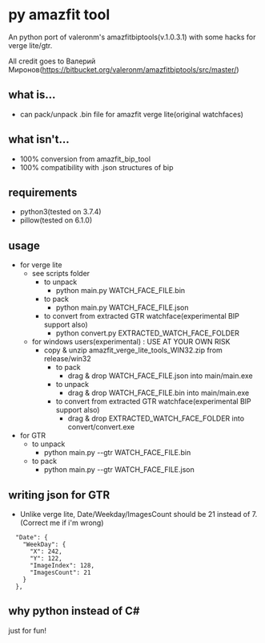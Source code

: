 # py amazfit tool
An python port of valeronm's amazfitbiptools(v.1.0.3.1) with some hacks for verge lite/gtr.

All credit goes to Валерий Миронов(https://bitbucket.org/valeronm/amazfitbiptools/src/master/)

## what is...
* can pack/unpack .bin file for amazfit verge lite(original watchfaces)

## what isn't...
* 100% conversion from amazfit_bip_tool
* 100% compatibility with .json structures of bip

## requirements
* python3(tested on 3.7.4)
* pillow(tested on 6.1.0)

## usage
* for verge lite
  * see scripts folder
    * to unpack
      * python main.py WATCH_FACE_FILE.bin
    * to pack
      * python main.py WATCH_FACE_FILE.json
    * to convert from extracted GTR watchface(experimental BIP support also)
      * python convert.py EXTRACTED_WATCH_FACE_FOLDER
  * for windows users(experimental) : USE AT YOUR OWN RISK
    * copy & unzip amazfit_verge_lite_tools_WIN32.zip from release/win32
      * to pack
        * drag & drop WATCH_FACE_FILE.json into main/main.exe
      * to unpack
        * drag & drop WATCH_FACE_FILE.bin into main/main.exe
      * to convert from extracted GTR watchface(experimental BIP support also)
        * drag & drop EXTRACTED_WATCH_FACE_FOLDER into convert/convert.exe
* for GTR
  * to unpack
    * python main.py --gtr WATCH_FACE_FILE.bin
  * to pack
    * python main.py --gtr WATCH_FACE_FILE.json

## writing json for GTR
* Unlike verge lite, Date/Weekday/ImagesCount should be 21 instead of 7.(Correct me if i'm wrong)

```
  "Date": {
    "WeekDay": {
      "X": 242,
      "Y": 122,
      "ImageIndex": 128,
      "ImagesCount": 21
    }
  },
```

## why python instead of C#
just for fun!
